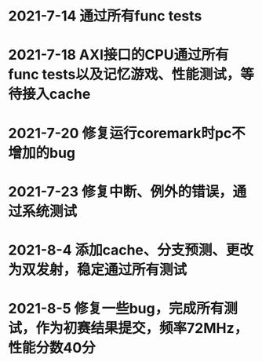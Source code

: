 # 2021-7-14 通过所有func tests
# 2021-7-18 AXI接口的CPU通过所有func tests以及记忆游戏、性能测试，等待接入cache
# 2021-7-20 修复运行coremark时pc不增加的bug
# 2021-7-23 修复中断、例外的错误，通过系统测试
# 2021-8-4 添加cache、分支预测、更改为双发射，稳定通过所有测试
# 2021-8-5 修复一些bug，完成所有测试，作为初赛结果提交，频率72MHz，性能分数40分